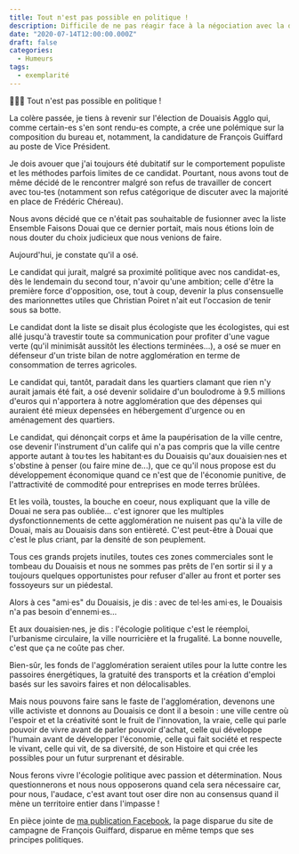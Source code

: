 ```yaml
---
title: Tout n'est pas possible en politique !
description: Difficile de ne pas réagir face à la négociation avec la droit d'un post de Vice Président à Douaisis Agglo par François Guiffard.
date: "2020-07-14T12:00:00.000Z"
draft: false
categories:
  - Humeurs
tags:
  - exemplarité
---
```


🤦🏻‍♂️ Tout n'est pas possible en politique !

La colère passée, je tiens à revenir sur l'élection de Douaisis Agglo qui, comme certain-es s'en sont rendu-es compte, a crée une polémique sur la composition du bureau et, notamment, la candidature de François Guiffard au poste de Vice Président.

Je dois avouer que j'ai toujours été dubitatif sur le comportement populiste et les méthodes parfois limites de ce candidat. Pourtant, nous avons tout de même décidé de le rencontrer malgré son refus de travailler de concert avec tou-tes (notamment son refus catégorique de discuter avec la majorité en place de Frédéric Chéreau).

Nous avons décidé que ce n'était pas souhaitable de fusionner avec la liste Ensemble Faisons Douai que ce dernier portait, mais nous étions loin de nous douter du choix judicieux que nous venions de faire.

Aujourd'hui, je constate qu'il a osé.

Le candidat qui jurait, malgré sa proximité politique avec nos candidat-es, dès le lendemain du second tour, n'avoir qu'une ambition; celle d'être la première force d'opposition, ose, tout à coup, devenir la plus consensuelle des marionnettes utiles que Christian Poiret n'ait eut l'occasion de tenir sous sa botte.

Le candidat dont la liste se disait plus écologiste que les écologistes, qui est allé jusqu'à travestir toute sa communication pour profiter d'une vague verte (qu'il minimisât aussitôt les élections terminées...), a osé se muer en défenseur d'un triste bilan de notre agglomération en terme de consommation de terres agricoles.

Le candidat qui, tantôt, paradait dans les quartiers clamant que rien n'y aurait jamais été fait, a osé devenir solidaire d'un boulodrome à 9.5 millions d'euros qui n'apportera à notre agglomération que des dépenses qui auraient été mieux depensées en hébergement d'urgence ou en aménagement des quartiers.

Le candidat, qui dénonçait corps et âme la paupérisation de la ville centre, ose devenir l'instrument d'un calife qui n'a pas compris que la ville centre apporte autant à tou·tes les habitant·es du Douaisis qu'aux douaisien·nes et s'obstine à penser (ou faire mine de...), que ce qu'il nous propose est du développement économique quand ce n'est que de l'économie punitive, de l'attractivité de commodité pour entreprises en mode terres brûlées.

Et les voilà, toustes, la bouche en coeur, nous expliquant que la ville de Douai ne sera pas oubliée... c'est ignorer que les multiples dysfonctionnements de cette agglomération ne nuisent pas qu'à la ville de Douai, mais au Douaisis dans son entièreté. C'est peut-être à Douai que c'est le plus criant, par la densité de son peuplement.

Tous ces grands projets inutiles, toutes ces zones commerciales sont le tombeau du Douaisis et nous ne sommes pas prêts de l'en sortir si il y a toujours quelques opportunistes pour refuser d'aller au front et porter ses fossoyeurs sur un piédestal.

Alors à ces "ami·es" du Douaisis, je dis : avec de tel·les ami·es, le Douaisis n'a pas besoin d'ennemi·es...

Et aux douaisien·nes, je dis : l'écologie politique c'est le réemploi, l'urbanisme circulaire, la ville nourricière et la frugalité. La bonne nouvelle, c'est que ça ne coûte pas cher.

Bien-sûr, les fonds de l'agglomération seraient utiles pour la lutte contre les passoires énergétiques, la gratuité des transports et la création d'emploi basés sur les savoirs faires et non délocalisables.

Mais nous pouvons faire sans le faste de l'agglomération, devenons une ville activiste et donnons au Douaisis ce dont il a besoin : une ville centre où l'espoir et et la créativité sont le fruit de l'innovation, la vraie, celle qui parle pouvoir de vivre avant de parler pouvoir d'achat, celle qui développe l'humain avant de développer l'économie, celle qui fait société et respecte le vivant, celle qui vit, de sa diversité, de son Histoire et qui crée les possibles pour un futur surprenant et désirable.

Nous ferons vivre l'écologie politique avec passion et détermination. Nous questionnerons et nous nous opposerons quand cela sera nécessaire car, pour nous, l'audace, c'est avant tout oser dire non au consensus quand il mène un territoire entier dans l'impasse !

En pièce jointe de [ma publication Facebook](https://www.facebook.com/nfroidure/posts/10158751141494201), la page disparue du site de campagne de François Guiffard, disparue en même temps que ses principes politiques.
